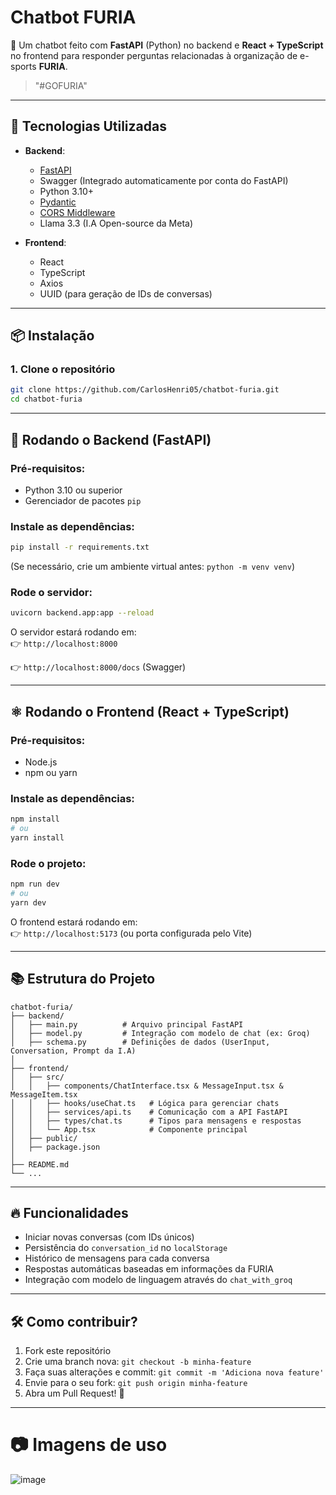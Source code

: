 # Chatbot FURIA

🚀 Um chatbot feito com **FastAPI** (Python) no backend e **React + TypeScript** no frontend para responder perguntas relacionadas à organização de e-sports **FURIA**.

> "#GOFURIA"

---

## 📂 Tecnologias Utilizadas

- **Backend**:
  - [FastAPI](https://fastapi.tiangolo.com/)
  - Swagger (Integrado automaticamente por conta do FastAPI)
  - Python 3.10+
  - [Pydantic](https://docs.pydantic.dev/)
  - [CORS Middleware](https://fastapi.tiangolo.com/tutorial/cors/)
  - Llama 3.3 (I.A Open-source da Meta)

- **Frontend**:
  - React
  - TypeScript
  - Axios
  - UUID (para geração de IDs de conversas)

---

## 📦 Instalação

### 1. Clone o repositório

```bash
git clone https://github.com/CarlosHenri05/chatbot-furia.git
cd chatbot-furia
```

---

## 🐍 Rodando o Backend (FastAPI)

### Pré-requisitos:
- Python 3.10 ou superior
- Gerenciador de pacotes `pip`

### Instale as dependências:
```bash
pip install -r requirements.txt
```

(Se necessário, crie um ambiente virtual antes: `python -m venv venv`)

### Rode o servidor:
```bash
uvicorn backend.app:app --reload
```

O servidor estará rodando em:  
👉 `http://localhost:8000`

👉 `http://localhost:8000/docs` (Swagger)

---

## ⚛️ Rodando o Frontend (React + TypeScript)

### Pré-requisitos:
- Node.js
- npm ou yarn

### Instale as dependências:
```bash
npm install
# ou
yarn install
```

### Rode o projeto:
```bash
npm run dev
# ou
yarn dev
```

O frontend estará rodando em:  
👉 `http://localhost:5173` (ou porta configurada pelo Vite)

---

## 📚 Estrutura do Projeto

```
chatbot-furia/
├── backend/
│   ├── main.py          # Arquivo principal FastAPI
│   ├── model.py         # Integração com modelo de chat (ex: Groq)
│   ├── schema.py        # Definições de dados (UserInput, Conversation, Prompt da I.A)
│
├── frontend/
│   ├── src/
│   │   ├── components/ChatInterface.tsx & MessageInput.tsx & MessageItem.tsx
│   │   ├── hooks/useChat.ts   # Lógica para gerenciar chats
│   │   ├── services/api.ts    # Comunicação com a API FastAPI
│   │   ├── types/chat.ts      # Tipos para mensagens e respostas
│   │   └── App.tsx            # Componente principal
│   ├── public/
│   ├── package.json
│
├── README.md
└── ...
```

---

## 🔥 Funcionalidades

- Iniciar novas conversas (com IDs únicos)
- Persistência do `conversation_id` no `localStorage`
- Histórico de mensagens para cada conversa
- Respostas automáticas baseadas em informações da FURIA
- Integração com modelo de linguagem através do `chat_with_groq`

---

## 🛠️ Como contribuir?

1. Fork este repositório
2. Crie uma branch nova: `git checkout -b minha-feature`
3. Faça suas alterações e commit: `git commit -m 'Adiciona nova feature'`
4. Envie para o seu fork: `git push origin minha-feature`
5. Abra um Pull Request! 🚀

---

# 📷 Imagens de uso 

![image](https://github.com/user-attachments/assets/27e99d30-b672-4e8c-ace2-72ce8830443e)





